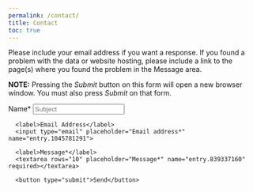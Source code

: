 ```yaml
---
permalink: /contact/
title: Contact
toc: true
---
```


Please include your email address if you want a response. If you found a problem with the data or website hosting, please include a link to the page(s) where you found the problem in the Message area.

**NOTE:** Pressing the *Submit* button on this form will open a new browser window. You must also press *Submit* on that form.

<form action="https://docs.google.com/forms/u/0/d/e/1FAIpQLSdOmuFTylR6RSX-sVyBCOyn0A1t-8K1jo_5V94ompH03fUUDQ/formResponse" method="post"  target="_blank">
      <label>Name*</label>
      <input type="text" placeholder="Subject" name="entry.2005620554" required>
    
      <label>Email Address</label>
      <input type="email" placeholder="Email address*" name="entry.1045781291">
    
      <label>Message*</label>
      <textarea rows="10" placeholder="Message*" name="entry.839337160" required></textarea>
     
      <button type="submit">Send</button>
</form>
